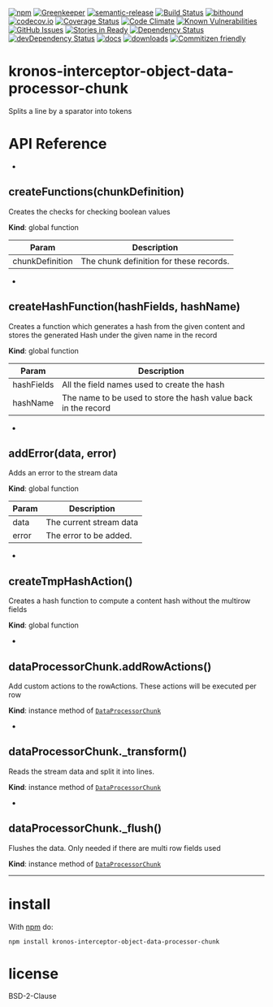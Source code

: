 [![npm](https://img.shields.io/npm/v/kronos-interceptor-object-data-processor-chunk.svg)](https://www.npmjs.com/package/kronos-interceptor-object-data-processor-chunk)
[![Greenkeeper](https://badges.greenkeeper.io/Kronos-Integration/kronos-interceptor-object-data-processor-chunk)](https://greenkeeper.io/)
[![semantic-release](https://img.shields.io/badge/%20%20%F0%9F%93%A6%F0%9F%9A%80-semantic--release-e10079.svg)](https://github.com/Kronos-Integration/kronos-interceptor-object-data-processor-chunk)
[![Build Status](https://secure.travis-ci.org/Kronos-Integration/kronos-interceptor-object-data-processor-chunk.png)](http://travis-ci.org/Kronos-Integration/kronos-interceptor-object-data-processor-chunk)
[![bithound](https://www.bithound.io/github/Kronos-Integration/kronos-interceptor-object-data-processor-chunk/badges/score.svg)](https://www.bithound.io/github/Kronos-Integration/kronos-interceptor-object-data-processor-chunk)
[![codecov.io](http://codecov.io/github/Kronos-Integration/kronos-interceptor-object-data-processor-chunk/coverage.svg?branch=master)](http://codecov.io/github/Kronos-Integration/kronos-interceptor-object-data-processor-chunk?branch=master)
[![Coverage Status](https://coveralls.io/repos/Kronos-Integration/kronos-interceptor-object-data-processor-chunk/badge.svg)](https://coveralls.io/r/Kronos-Integration/kronos-interceptor-object-data-processor-chunk)
[![Code Climate](https://codeclimate.com/github/Kronos-Integration/kronos-interceptor-object-data-processor-chunk/badges/gpa.svg)](https://codeclimate.com/github/Kronos-Integration/kronos-interceptor-object-data-processor-chunk)
[![Known Vulnerabilities](https://snyk.io/test/github/Kronos-Integration/kronos-interceptor-object-data-processor-chunk/badge.svg)](https://snyk.io/test/github/Kronos-Integration/kronos-interceptor-object-data-processor-chunk)
[![GitHub Issues](https://img.shields.io/github/issues/Kronos-Integration/kronos-interceptor-object-data-processor-chunk.svg?style=flat-square)](https://github.com/Kronos-Integration/kronos-interceptor-object-data-processor-chunk/issues)
[![Stories in Ready](https://badge.waffle.io/Kronos-Integration/kronos-interceptor-object-data-processor-chunk.svg?label=ready&title=Ready)](http://waffle.io/Kronos-Integration/kronos-interceptor-object-data-processor-chunk)
[![Dependency Status](https://david-dm.org/Kronos-Integration/kronos-interceptor-object-data-processor-chunk.svg)](https://david-dm.org/Kronos-Integration/kronos-interceptor-object-data-processor-chunk)
[![devDependency Status](https://david-dm.org/Kronos-Integration/kronos-interceptor-object-data-processor-chunk/dev-status.svg)](https://david-dm.org/Kronos-Integration/kronos-interceptor-object-data-processor-chunk#info=devDependencies)
[![docs](http://inch-ci.org/github/Kronos-Integration/kronos-interceptor-object-data-processor-chunk.svg?branch=master)](http://inch-ci.org/github/Kronos-Integration/kronos-interceptor-object-data-processor-chunk)
[![downloads](http://img.shields.io/npm/dm/kronos-interceptor-object-data-processor-chunk.svg?style=flat-square)](https://npmjs.org/package/kronos-interceptor-object-data-processor-chunk)
[![Commitizen friendly](https://img.shields.io/badge/commitizen-friendly-brightgreen.svg)](http://commitizen.github.io/cz-cli/)

kronos-interceptor-object-data-processor-chunk
=====
Splits a line by a sparator into tokens

# API Reference

* <a name="createFunctions"></a>

## createFunctions(chunkDefinition)
Creates the checks for checking boolean values

**Kind**: global function  

| Param | Description |
| --- | --- |
| chunkDefinition | The chunk definition for these records. |


* <a name="createHashFunction"></a>

## createHashFunction(hashFields, hashName)
Creates a function which generates a hash from the given content and stores the generated Hash under the given name in the record

**Kind**: global function  

| Param | Description |
| --- | --- |
| hashFields | All the field names used to create the hash |
| hashName | The name to be used to store the hash value back in the record |


* <a name="addError"></a>

## addError(data, error)
Adds an error to the stream data

**Kind**: global function  

| Param | Description |
| --- | --- |
| data | The current stream data |
| error | The error to be added. |


* <a name="createTmpHashAction"></a>

## createTmpHashAction()
Creates a hash function to compute a content hash without the multirow fields

**Kind**: global function  

* <a name="DataProcessorChunk+addRowActions"></a>

## dataProcessorChunk.addRowActions()
Add custom actions to the rowActions.
These actions will be executed per row

**Kind**: instance method of <code>[DataProcessorChunk](#DataProcessorChunk)</code>  

* <a name="DataProcessorChunk+_transform"></a>

## dataProcessorChunk._transform()
Reads the stream data and split it into lines.

**Kind**: instance method of <code>[DataProcessorChunk](#DataProcessorChunk)</code>  

* <a name="DataProcessorChunk+_flush"></a>

## dataProcessorChunk._flush()
Flushes the data.
Only needed if there are multi row fields used

**Kind**: instance method of <code>[DataProcessorChunk](#DataProcessorChunk)</code>  

* * *

install
=======

With [npm](http://npmjs.org) do:

```shell
npm install kronos-interceptor-object-data-processor-chunk
```

license
=======

BSD-2-Clause
